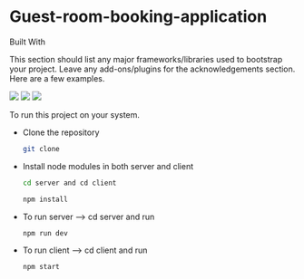 # Guest-room-booking-application

Built With

This section should list any major frameworks/libraries used to bootstrap your project. Leave any add-ons/plugins for the acknowledgements section. Here are a few examples.

<div style={{display:'flex'}}>
<img src="https://img.shields.io/badge/React-20232A?style=for-the-badge&logo=react&logoColor=61DAFB">
<img src="https://img.shields.io/badge/MongoDB-%234ea94b.svg?style=for-the-badge&logo=mongodb&logoColor=white">
<img src="https://img.shields.io/badge/node.js-6DA55F?style=for-the-badge&logo=node.js&logoColor=white">
</div>

To run this project on your system.
* Clone the repository 
  ```sh
  git clone 
  ```
* Install node modules in both server and client
  ```sh
  cd server and cd client 
  ```
  ```sh
  npm install 
  ```
* To run server --> cd server and run
  ```sh
  npm run dev
  ```
* To run client --> cd client and run
  ```sh
  npm start
  ```
